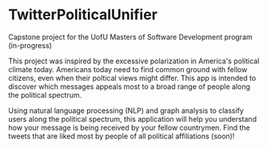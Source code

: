 # TwitterPoliticalUnifier
Capstone project for the UofU Masters of Software Development program (in-progress)

This project was inspired by the excessive polarization in America's political climate today. Americans today need to find common ground with fellow citizens, even when their poltical views might differ. This app is intended to discover which messages appeals most to a broad range of people along the political spectrum.

Using natural language processing (NLP) and graph analysis to classify users along the political spectrum, this application will help you understand how your message is being received by your fellow countrymen. Find the tweets that are liked most by people of all political affiliations (soon)!
